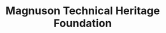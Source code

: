 ---
layout: repo
title: "Magnuson Technical Heritage Foundation"
id: 2961
permalink: repos/2961/
---
